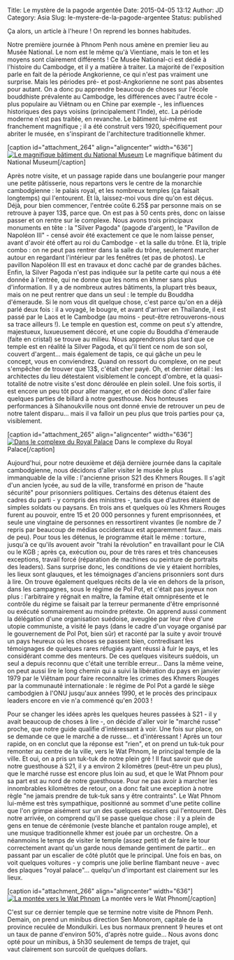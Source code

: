 Title: Le mystère de la pagode argentée
Date: 2015-04-05 13:12
Author: JD
Category: Asia
Slug: le-mystere-de-la-pagode-argentee
Status: published

Ça alors, un article à l'heure ! On reprend les bonnes habitudes.

Notre première journée à Phnom Penh nous amène en premier lieu au Musée
National. Le nom est le même qu'à Vientiane, mais le ton et les moyens
sont clairement différents ! Ce Musée National-ci est dédié à l'histoire
du Cambodge, et il y a matière à traiter. La majorité de l'exposition
parle en fait de la période Angkorienne, ce qui n'est pas vraiment une
surprise. Mais les périodes pré- et post-Angkorienne ne sont pas
absentes pour autant. On a donc pu apprendre beaucoup de choses sur
l'école bouddhiste prévalente au Cambodge, les différences avec l'autre
école - plus populaire au Viêtnam ou en Chine par exemple -, les
influences historiques des pays voisins (principalement l'Inde), etc. La
période moderne n'est pas traitée, en revanche. Le bâtiment lui-même est
franchement magnifique ; il a été construit vers 1920, spécifiquement
pour abriter le musée, en s'inspirant de l'architecture traditionnelle
khmer.

<!-- PELICAN_END_SUMMARY -->

[caption id="attachment\_264" align="aligncenter" width="636"][![Le
magnifique bâtiment du National
Museum](https://astridetjdenasie.files.wordpress.com/2015/04/sam_4587.jpg?w=636)](https://astridetjdenasie.files.wordpress.com/2015/04/sam_4587.jpg)
Le magnifique bâtiment du National Museum[/caption]

Après notre visite, et un passage rapide dans une boulangerie pour
manger une petite pâtisserie, nous repartons vers le centre de la
monarchie cambodgienne : le palais royal, et les nombreux temples (ça
faisait longtemps) qui l'entourent. Et là, laissez-moi vous dire qu'on
est déçus. Déjà, pour bien commencer, l'entrée coûte 6.25\$ par personne
mais on se retrouve à payer 13\$, parce que. On est pas à 50 cents près,
donc on laisse passer et on rentre sur le complexe. Nous avons trois
principaux monuments en tête : la "Silver Pagoda" (pagode d'argent), le
"Pavillon de Napoléon III" - censé avoir été exactement ce que le nom
laisse penser, avant d'avoir été offert au roi du Cambodge - et la salle
du trône. Et là, triple combo : on ne peut pas rentrer dans la salle du
trône, seulement marcher autour en regardant l'intérieur par les
fenêtres (et pas de photos). Le pavillon Napoléon III est en travaux et
donc caché par de grandes bâches. Enfin, la Silver Pagoda n'est pas
indiquée sur la petite carte qui nous a été donnée à l'entrée, qui ne
donne que les noms en khmer sans plus d'information. Il y a de nombreux
autres bâtiments, la plupart très beaux, mais on ne peut rentrer que
dans un seul : le temple du Bouddha d'émeraude. Si le nom vous dit
quelque chose, c'est parce qu'on en a déjà parlé deux fois : il a
voyagé, le bougre, et avant d'arriver en Thaïlande, il est passé par le
Laos et le Cambodge (au moins - peut-être retrouverons-nous sa trace
ailleurs !). Le temple en question est, comme on peut s'y attendre,
majestueux, luxueusement décoré, et une copie du Bouddha d'émeraude
(faite en cristal) se trouve au milieu. Nous apprendrons plus tard que
ce temple est en réalité la Silver Pagoda, et qu'il tient ce nom de son
sol, couvert d'argent... mais également de tapis, ce qui gâche un peu le
concept, vous en conviendrez. Quand on ressort du complexe, on ne peut
s'empêcher de trouver que 13\$, c'était cher payé. Oh, et dernier détail
: les architectes du lieu détestaient visiblement le concept d'ombre, et
la quasi-totalité de notre visite s'est donc déroulée en plein
soleil. Une fois sortis, il est encore un peu tôt pour aller manger, et
on décide donc d'aller faire quelques parties de billard à notre
guesthouse. Nos honteuses performances à Sihanoukville nous ont donné
envie de retrouver un peu de notre talent disparu... mais il va falloir
un peu plus que trois parties pour ça, visiblement.

[caption id="attachment\_265" align="aligncenter" width="636"][![Dans le
complexe du Royal
Palace](https://astridetjdenasie.files.wordpress.com/2015/04/sam_4603.jpg?w=636)](https://astridetjdenasie.files.wordpress.com/2015/04/sam_4603.jpg)
Dans le complexe du Royal Palace[/caption]

Aujourd'hui, pour notre deuxième et déjà dernière journée dans la
capitale cambodgienne, nous décidons d'aller visiter le musée le plus
immanquable de la ville : l'ancienne prison S21 des Khmers Rouges. Il
s'agit d'un ancien lycée, au sud de la ville, transformé en prison de
"haute sécurité" pour prisonniers politiques. Certains des détenus
étaient des cadres du parti - y compris des ministres -, tandis que
d'autres étaient de simples soldats ou paysans. En trois ans et quelques
où les Khmers Rouges furent au pouvoir, entre 15 et 20 000 personnes y
furent emprisonnées, et seule une vingtaine de personnes en ressortirent
vivantes (le nombre de 7 repris par beaucoup de médias occidentaux est
apparemment faux... mais de peu). Pour tous les détenus, le programme
était le même : torture, jusqu'à ce qu'ils avouent avoir "trahi la
révolution" en travaillant pour le CIA ou le KGB ; après ça, exécution
ou, pour de très rares et très chanceuses exceptions, travail forcé
(réparation de machines ou peinture de portraits des leaders). Sans
surprise donc, les conditions de vie y étaient horribles, les lieux sont
glauques, et les témoignages d'anciens prisonniers sont durs à lire. On
trouve également quelques récits de la vie en dehors de la prison, dans
les campagnes, sous le régime de Pol Pot, et c'était pas joyeux non plus
: l'arbitraire y régnait en maître, la famine était omniprésente et le
contrôle du régime se faisait par la terreur permanente d'être
emprisonné ou exécuté sommairement au moindre prétexte. On apprend aussi
comment la délégation d'une organisation suédoise, aveuglée par leur
rêve d'une utopie communiste, a visité le pays (dans le cadre d'un
voyage organisé par le gouvernement de Pol Pot, bien sûr) et raconté par
la suite y avoir trouvé un pays heureux où les choses se passent bien,
contredisant les témoignages de quelques rares réfugiés ayant réussi à
fuir le pays, et les considérant comme des menteurs. De ces quelques
visiteurs suédois, un seul a depuis reconnu que c'était une terrible
erreur... Dans la même veine, on peut aussi lire le long chemin qui a
suivi la libération du pays en janvier 1979 par le Viêtnam pour faire
reconnaître les crimes des Khmers Rouges par la communauté
internationale : le régime de Pol Pot a gardé le siège cambodgien
à l'ONU jusqu'aux années 1990, et le procès des principaux leaders
encore en vie n'a commencé qu'en 2003 !

Pour se changer les idées après les quelques heures passées à S21 - il y
avait beaucoup de choses à lire -, on décide d'aller voir le "marché
russe" proche, que notre guide qualifie d'intéressant à voir. Une fois
sur place, on se demande ce que le marché a de russe... et d'intéressant
! Après un tour rapide, on en conclut que la réponse est "rien", et on
prend un tuk-tuk pour remonter au centre de la ville, vers le Wat Phnom,
le principal temple de la ville. Et oui, on a pris un tuk-tuk de notre
plein gré ! Il faut savoir que de notre guesthouse à S21, il y a environ
2 kilomètres (peut-être un peu plus), que le marché russe est encore
plus loin au sud, et que le Wat Phnom pour sa part est au nord de notre
guesthouse. Pour ne pas avoir à marcher les innombrables kilomètres de
retour, on a donc fait une exception à notre règle "ne jamais prendre de
tuk-tuk sans y être contraints". Le Wat Phnom lui-même est très
sympathique, positionné au sommet d'une petite colline que l'on grimpe
aisément sur un des quelques escaliers qui l'entourent. Dès notre
arrivée, on comprend qu'il se passe quelque chose : il y a plein de gens
en tenue de cérémonie (veste blanche et pantalon rouge ample), et une
musique traditionnelle khmer est jouée par un orchestre. On a néanmoins
le temps de visiter le temple (assez petit) et de faire le tour
correctement avant qu'un garde nous demande gentiment de partir... en
passant par un escalier de côté plutôt que le principal. Une fois en
bas, on voit quelques voitures - y compris une jolie berline flambant
neuve - avec des plaques "royal palace"... quelqu'un d'important est
clairement sur les lieux.

[caption id="attachment\_266" align="aligncenter" width="636"][![La
montée vers le Wat
Phnom](https://astridetjdenasie.files.wordpress.com/2015/04/sam_4623.jpg?w=636)](https://astridetjdenasie.files.wordpress.com/2015/04/sam_4623.jpg)
La montée vers le Wat Phnom[/caption]

C'est sur ce dernier temple que se termine notre visite de Phnom Penh.
Demain, on prend un minibus direction Sen Monorom, capitale de la
province reculée de Mondulkiri. Les bus normaux prennent 9 heures et ont
un taux de panne d'environ 50%, d'après notre guide... Nous avons donc
opté pour un minibus, à 5h30 seulement de temps de trajet, qui
vaut clairement son surcoût de quelques dollars.

